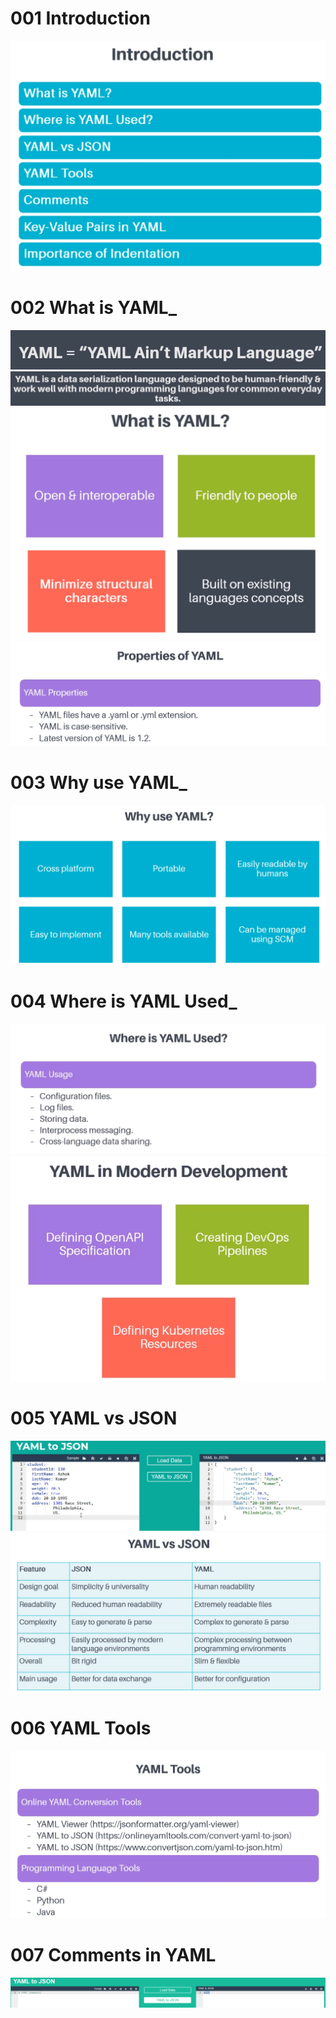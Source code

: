 # 001 Introduction
![](Images/2022-10-15-15-54-43.png)

# 002 What is YAML_
![](Images/2022-10-15-15-57-27.png)
![](Images/2022-10-15-15-58-08.png)
![](Images/2022-10-15-16-05-53.png)
![](Images/2022-10-15-16-06-18.png)

# 003 Why use YAML_
![](Images/2022-10-15-16-08-24.png)

# 004 Where is YAML Used_
![](Images/2022-10-15-17-09-16.png)
![](Images/2022-10-15-17-11-30.png)

# 005 YAML vs JSON
![](Images/2022-10-15-17-14-18.png)
![](Images/2022-10-15-17-18-54.png)

# 006 YAML Tools
![](Images/2022-10-15-17-23-23.png)

# 007 Comments in YAML
![](Images/2022-10-15-17-28-57.png)